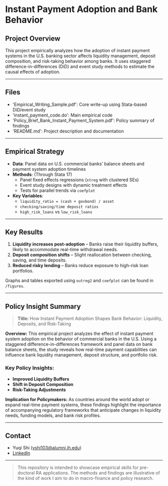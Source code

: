 # Instant Payment Adoption and Bank Behavior

##  Project Overview

This project empirically analyzes how the adoption of instant payment systems in the U.S. banking sector affects liquidity management, deposit composition, and risk-taking behavior among banks. It uses staggered difference-in-differences (DiD) and event study methods to estimate the causal effects of adoption.

---

## Files

- 'Empirical_Writing_Sample.pdf': Core write-up using Stata-based DiD/event study
- 'instant_payment_code.do': Main empirical code
- 'Policy_Brief_Bank_Instant_Payment_System.pdf': Policy summary of findings
- 'README.md': Project description and documentation

---

##  Empirical Strategy

- **Data**: Panel data on U.S. commercial banks’ balance sheets and payment system adoption timelines
- **Methods**: (Through Stata 17)
  - Panel fixed effects regressions (`xtreg` with clustered SEs)
  - Event study designs with dynamic treatment effects
  - Tests for parallel trends via `coefplot`
- **Key Variables**:
  - `liquidity_ratio = (cash + govbond) / asset`
  - `checking/saving/time deposit ratios`
  - `high_risk_loans` vs `low_risk_loans`

---

##  Key Results

1. **Liquidity increases post-adoption** – Banks raise their liquidity buffers, likely to accommodate real-time withdrawal needs.
2. **Deposit composition shifts** – Slight reallocation between checking, saving, and time deposits.
3. **Reduced risky lending** – Banks reduce exposure to high-risk loan portfolios.

Graphs and tables exported using `outreg2` and `coefplot` can be found in `/figures`.

---

##  Policy Insight Summary

> **Title:** How Instant Payment Adoption Shapes Bank Behavior: Liquidity, Deposits, and Risk-Taking

**Overview:** This empirical project analyzes the effect of instant payment system adoption on the behavior of commercial banks in the U.S. Using a staggered difference-in-differences framework and panel data on bank balance sheets, the study reveals how real-time payment capabilities can influence bank liquidity management, deposit structure, and portfolio risk.

### Key Policy Insights:

- **Improved Liquidity Buffers**
- **Shift in Deposit Composition**
- **Risk-Taking Adjustments**

**Implication for Policymakers:** As countries around the world adopt or expand real-time payment systems, these findings highlight the importance of accompanying regulatory frameworks that anticipate changes in liquidity needs, funding models, and bank risk profiles.

---

##  Contact

- Yuqi Shi ([yshi103@alumni.jh.edu](mailto\:yshi103@alumni.jh.edu))
- [LinkedIn](https://www.linkedin.com/in/yuqi-shi-3728a5200/)

---

> This repository is intended to showcase empirical skills for pre-doctoral RA applications. The methods and findings are illustrative of the kind of work I aim to do in macro-finance and policy research.

